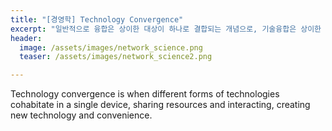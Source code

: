 ```yaml
---
title: "[경영학] Technology Convergence"
excerpt: "일반적으로 융합은 상이한 대상이 하나로 결합되는 개념으로, 기술융합은 상이한 기술이 하나로 융합되는 것으로 ... "
header:
  image: /assets/images/network_science.png
  teaser: /assets/images/network_science2.png

---
```


Technology convergence is when different forms of technologies cohabitate in a single device, sharing resources and interacting, creating new technology and convenience. 